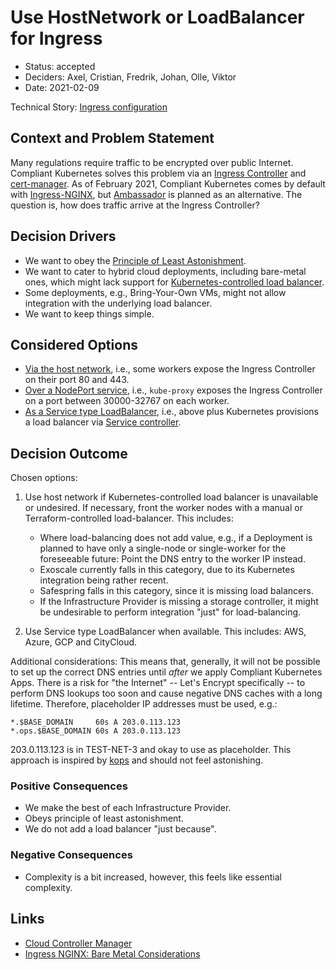 # Use HostNetwork or LoadBalancer for Ingress

- Status: accepted
- Deciders: Axel, Cristian, Fredrik, Johan, Olle, Viktor
- Date: 2021-02-09

Technical Story: [Ingress configuration](https://github.com/elastisys/compliantkubernetes-kubespray/issues/25)

## Context and Problem Statement

Many regulations require traffic to be encrypted over public Internet. Compliant Kubernetes solves this problem via an [Ingress Controller](https://kubernetes.io/docs/concepts/services-networking/ingress-controllers/) and [cert-manager](https://github.com/cert-manager/cert-manager). As of February 2021, Compliant Kubernetes comes by default with [Ingress-NGINX](https://kubernetes.github.io/ingress-nginx/), but [Ambassador](https://www.getambassador.io/) is planned as an alternative. The question is, how does traffic arrive at the Ingress Controller?

## Decision Drivers

- We want to obey the [Principle of Least Astonishment](https://en.wikipedia.org/wiki/Principle_of_least_astonishment).
- We want to cater to hybrid cloud deployments, including bare-metal ones, which might lack support for [Kubernetes-controlled load balancer](https://kubernetes.io/docs/concepts/services-networking/service/#loadbalancer).
- Some deployments, e.g., Bring-Your-Own VMs, might not allow integration with the underlying load balancer.
- We want to keep things simple.

## Considered Options

- [Via the host network](https://kubernetes.github.io/ingress-nginx/deploy/baremetal/#via-the-host-network), i.e., some workers expose the Ingress Controller on their port 80 and 443.
- [Over a NodePort service](https://kubernetes.github.io/ingress-nginx/deploy/baremetal/#over-a-nodeport-service), i.e., `kube-proxy` exposes the Ingress Controller on a port between 30000-32767 on each worker.
- [As a Service type LoadBalancer](https://kubernetes.io/docs/concepts/services-networking/service/#loadbalancer), i.e., above plus Kubernetes provisions a load balancer via [Service controller](https://kubernetes.io/docs/concepts/architecture/cloud-controller/#service-controller).

## Decision Outcome

Chosen options:

1. Use host network if Kubernetes-controlled load balancer is unavailable or undesired. If necessary, front the worker nodes with a manual or Terraform-controlled load-balancer. This includes:

    - Where load-balancing does not add value, e.g., if a Deployment is planned to have only a single-node or single-worker for the foreseeable future: Point the DNS entry to the worker IP instead.
    - Exoscale currently falls in this category, due to its Kubernetes integration being rather recent.
    - Safespring falls in this category, since it is missing load balancers.
    - If the Infrastructure Provider is missing a storage controller, it might be undesirable to perform integration "just" for load-balancing.

1. Use Service type LoadBalancer when available. This includes: AWS, Azure, GCP and CityCloud.

Additional considerations: This means that, generally, it will not be possible to set up the correct DNS entries until _after_ we apply Compliant Kubernetes Apps. There is a risk for "the Internet" -- Let's Encrypt specifically -- to perform DNS lookups too soon and cause negative DNS caches with a long lifetime. Therefore, placeholder IP addresses must be used, e.g.:

```text
*.$BASE_DOMAIN     60s A 203.0.113.123
*.ops.$BASE_DOMAIN 60s A 203.0.113.123
```

203.0.113.123 is in TEST-NET-3 and okay to use as placeholder. This approach is inspired by [kops](https://github.com/kubernetes/kops/blob/d5d08a43034dd4c7242cf1faa020cf9a8c3965e2/upup/pkg/fi/cloudup/dns.go#L41) and should not feel astonishing.

### Positive Consequences

- We make the best of each Infrastructure Provider.
- Obeys principle of least astonishment.
- We do not add a load balancer "just because".

### Negative Consequences

- Complexity is a bit increased, however, this feels like essential complexity.

## Links

- [Cloud Controller Manager](https://kubernetes.io/docs/concepts/architecture/cloud-controller/)
- [Ingress NGINX: Bare Metal Considerations](https://kubernetes.github.io/ingress-nginx/deploy/baremetal/)
